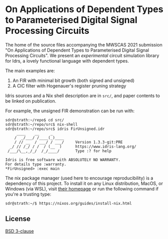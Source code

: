 # On Applications of Dependent Types to Parameterised Digital Signal Processing Circuits

The home of the source files accompanying the MWSCAS 2021 submission "On
Applications of Dependent Types to Parameterised Digital Signal Processing
Circuits". We present an *experimental* circuit simulation library for Idrs, a
lovely functional language with dependent types.

The main examples are:

  1. An FIR with minimal bit growth (both signed and unsigned)
  2. A CIC filter with Hogenauer's register pruning strategy

Idris sources and a Nix shell description are in `src/`, and paper contents to
be linked on publication.

For example, the unsigned FIR demonstration can be run with:

```console
sdr@strath:~/repo$ cd src/
sdr@strath:~/repo/src$ nix-shell
sdr@strath:~/repo/src$ idris FirUnsigned.idr
     ____    __     _
    /  _/___/ /____(_)____
    / // __  / ___/ / ___/     Version 1.3.3-git:PRE
  _/ // /_/ / /  / (__  )      https://www.idris-lang.org/
 /___/\__,_/_/  /_/____/       Type :? for help

Idris is free software with ABSOLUTELY NO WARRANTY.
For details type :warranty.
*FirUnsigned> :exec main
```

The nix package manager (used here to encourage reproducibility) is a dependency of this project. To install it on any Linux distribution, MacOS, or Windows (via WSL), visit [their homepage](https://nixos.org/guides/install-nix.html) or run the following command if you're a trusting type:

```console
sdr@strath:~/$ https://nixos.org/guides/install-nix.html
```

## License

[BSD 3-clause](./LICENSE)

